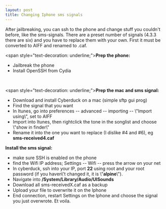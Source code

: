 ```yaml
---
layout: post
title: Changing Iphone sms signals
---
```


After jailbreaking, you can ssh to the phone and change stuff you couldn\'t before, like the sms-signals. There are a preset number of signals (4.3.3 there are six) and you have to replace them with your own. First it must be converted to AIFF and renamed to .caf.

<span style=\"text-decoration: underline;\"><strong>Prep the phone:</strong></span>
<ul>
	<li> Jailbreak the phone</li>
	<li> Install OpenSSH from Cydia</li>
</ul>
&nbsp;

<span style=\"text-decoration: underline;\"><strong>Prep the mac and sms signal:</strong></span>
<ul>
	<li> Download and install Cyberduck on a mac (simple sftp gui prog)</li>
	<li> Find the signal that you want</li>
	<li> In Itunes, go into preferences -- advanced -- importing -- \"Import using\", set to AIFF</li>
	<li> Import into Itunes, then rightclick the tone in the songlist and choose \"show in finder\"</li>
	<li> Rename it into the one you want to replace (I dislike #4 and #6), eg <strong>sms-received4.caf</strong></li>
</ul>
<strong><span style=\"text-decoration: underline;\">Install the sms signal:</span></strong>
<ul>
	<li> make sure SSH is enabled on the phone</li>
	<li> find the Wifi IP address; Settings -- Wifi -- press the arrow on your net</li>
	<li> In cyberduck, ssh into your IP, port <strong>22</strong> using root and your root password (if you haven\'t changed it, it is \"<strong>alpine</strong>\").</li>
	<li> Navigate into <strong>/System/Library/Audio/UISounds</strong></li>
	<li> Download all sms-receivedX.caf as a backup</li>
	<li> Upload your file to overwrite it on the Iphone</li>
	<li> End connection, restart Settings on the Iphone and choose the signal you just overwrote. Et voila.</li>
</ul>
